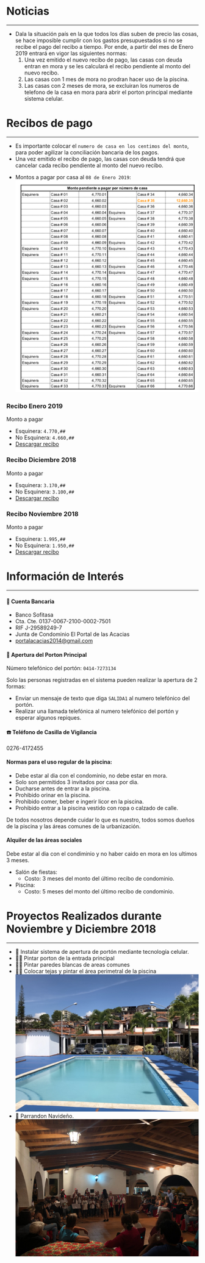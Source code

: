# Noticias
---
* Dala la situación país en la que todos los días suben de precio las cosas, se hace imposible cumplir con los gastos presupuestados si no se recibe el pago del recibo a tiempo.
Por ende, a partir del mes de Enero 2019 entrará en vigor las siguientes normas:
    1. Una vez emitido el nuevo recibo de pago, las casas con deuda entran en mora y se les calculará el recibo pendiente al monto del nuevo recibo.
    2. Las casas con 1 mes de mora no prodran hacer uso de la piscina.
    3. Las casas con 2 meses de mora, se excluiran los numeros de telefono de la casa en mora para abrir el porton principal mediante sistema celular.


# Recibos de pago
---

* Es importante colocar el `numero de casa en los centimos del monto`, para poder agilizar la conciliación bancaria de los pagos.
* Una vez emitido el recibo de pago, las casas con deuda tendrá que cancelar cada recibo pendiente al monto del nuevo recibo.

- Montos a pagar por casa al `08 de Enero 2019`:
![Pendientes](/files/pendiente-3.png)

### Recibo Enero 2019

Monto a pagar

- Esquinera: `4.770,##`
- No Esquinera: `4.660,##`
- [Descargar recibo](../files/2019-01.pdf)

### Recibo Diciembre 2018

Monto a pagar

- Esquinera: `3.170,##`
- No Esquinera: `3.100,##`
- [Descargar recibo](../files/Diciembre2018.pdf)

### Recibo Noviembre 2018

Monto a pagar

- Esquinera: `1.995,##`
- No Esquinera: `1.950,##`
- [Descargar recibo](../files/Noviembre2018.pdf)


# Información de Interés
---

#### 🏦 Cuenta Bancaria
* Banco Sofitasa
* Cta. Cte. 0137-0067-2100-0002-7501
* RIF J-29589249-7
* Junta de Condominio El Portal de las Acacias
* portalacacias2014@gmail.com

#### 🚧 Apertura del Porton Principal
    
Número telefónico del portón: `0414-7273134`
    
Solo las personas registradas en el sistema pueden realizar la apertura de 2 formas:
    
- Enviar un mensaje de texto que diga `SALIDA1` al numero telefónico del portón.
- Realizar una llamada telefónica al numero telefónico del portón y esperar algunos repiques.

#### ☎️ Teléfono de Casilla de Vigilancia
    
0276-4172455

#### Normas para el uso regular de la piscina:
* Debe estar al dia con el condominio, no debe estar en mora.
* Solo son permitidos 3 invitados por casa por dia.
* Ducharse antes de entrar a la piscina.
* Prohibido orinar en la piscina.
* Prohibido comer, beber e ingerir licor en la piscina.
* Prohibido entrar a la piscina vestido con ropa o calzado de calle.

De todos nosotros depende cuidar lo que es nuestro, todos somos dueños de la piscina y las áreas comunes de la urbanización.

#### Alquiler de las áreas sociales
Debe estar al dia con el condiminio y no haber caido en mora en los ultimos 3 meses.
- Salón de fiestas:
  - Costo: 3 meses del monto del último recibo de condominio.
- Piscina: 
  - Costo: 5 meses del monto del último recibo de condominio.


# Proyectos Realizados durante Noviembre y Diciembre 2018
---

- 🚨 Instalar sistema de apertura de portón mediante tecnología celular.
- 👨‍🎨 Pintar porton de la entrada principal
- 👨‍🎨 Pintar paredes blancas de areas comunes
- 🏊‍♀️ Colocar tejas y pintar el área perimetral de la piscina
![Piscina](/files/piscina.JPG)
- 🎼 Parrandon Navideño.
![Parrandon1](/files/parrandon.jpg)
